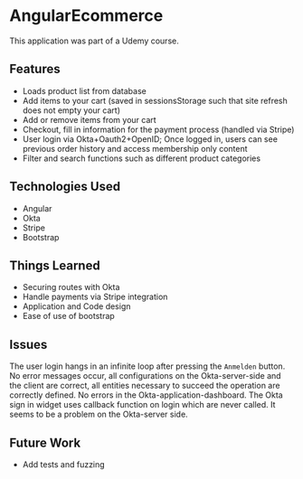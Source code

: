 # AngularEcommerce

This application was part of a Udemy course.

## Features

- Loads product list from database
- Add items to your cart (saved in sessionsStorage such that site refresh does not empty your cart)
- Add or remove items from your cart
- Checkout, fill in information for the payment process (handled via Stripe)
- User login via Okta+Oauth2+OpenID; Once logged in, users can see previous order history and access membership only content
- Filter and search functions such as different product categories

## Technologies Used

- Angular
- Okta
- Stripe
- Bootstrap

## Things Learned

- Securing routes with Okta
- Handle payments via Stripe integration
- Application and Code design
- Ease of use of bootstrap


## Issues

The user login hangs in an infinite loop after pressing the ``Anmelden`` button. No error messages occur, all configurations
on the Okta-server-side and the client are correct, all entities necessary to succeed the operation are correctly defined.
No errors in the Okta-application-dashboard. The Okta sign in widget uses callback function on login which are never called.
It seems to be a problem on the Okta-server side.

## Future Work

- Add tests and fuzzing


